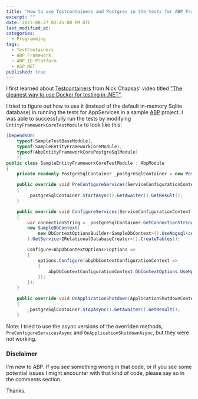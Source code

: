 ```yaml
---
title: "How to use Testcontainers and Postgres in the tests for ABP Framework's Application Services"
excerpt: ""
date: 2023-08-27 02:45:00 PM UTC
last_modified_at:
categories:
  - Programming
tags: 
  - TestContainers
  - ABP Framework
  - ABP.IO Platform
  - ASP.NET
published: true
---
```


I first learned about [Testcontainers](https://github.com/testcontainers/testcontainers-dotnet) from Nick Chapsas' video titled ["The cleanest way to use Docker for testing in .NET"](https://www.youtube.com/watch?v=01ZMTkoAhyM).

I tried to figure out how to use it (instead of the default in-memory Sqlite database) in running the tests for AppServices in a sample [ABP](https://github.com/abpframework/abp) project. I was able to successfully run the tests by modifying `EntityFrameworkCoreTestModule` to look like this:


``` csharp
[DependsOn(
    typeof(SampleTestBaseModule),
    typeof(SampleEntityFrameworkCoreModule),
    typeof(AbpEntityFrameworkCorePostgreSqlModule)
    )]
public class SampleEntityFrameworkCoreTestModule : AbpModule
{
    private readonly PostgreSqlContainer _postgreSqlContainer = new PostgreSqlBuilder().Build();

    public override void PreConfigureServices(ServiceConfigurationContext context)
    {
        _postgreSqlContainer.StartAsync().GetAwaiter().GetResult();
    }

    public override void ConfigureServices(ServiceConfigurationContext context)
    {
        var connectionString = _postgreSqlContainer.GetConnectionString();
        new SampleDbContext(
            new DbContextOptionsBuilder<SampleDbContext>().UseNpgsql(connectionString).Options
        ).GetService<IRelationalDatabaseCreator>().CreateTables();

        Configure<AbpDbContextOptions>(options =>
        {
            options.Configure(abpDbContextConfigurationContext =>
            {
                abpDbContextConfigurationContext.DbContextOptions.UseNpgsql(connectionString);
            });
        });
    }

    public override void OnApplicationShutdown(ApplicationShutdownContext context)
    {
        _postgreSqlContainer.StopAsync().GetAwaiter().GetResult();
    }
```

Note: I tried to use the async versions of the overriden methods, `PreConfigureServicesAsync` and `OnApplicationShutdownAsync`, but they were not working.

### Disclaimer

I'm new to ABP. If you see something wrong in that code, or if you see some potential issues I might encounter with that kind of code, please say so in the comments section.

Thanks.
